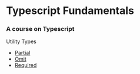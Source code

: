 # Typescript Fundamentals

### A course on Typescript

Utility Types

 - [Partial](src/utility-types/Partial.type.ts)
 - [Omit](src/utility-types/Omit.type.ts)
 - [Required](src/utility-types/Required.type.ts)
